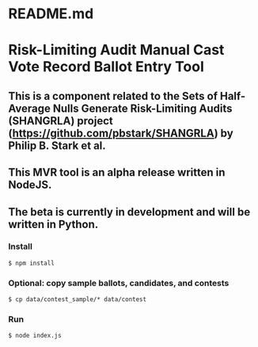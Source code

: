 # README.md

# Risk-Limiting Audit Manual Cast Vote Record Ballot Entry Tool

## This is a component related to the Sets of Half-Average Nulls Generate Risk-Limiting Audits (SHANGRLA) project (https://github.com/pbstark/SHANGRLA) by Philip B. Stark et al.

## This MVR tool is an alpha release written in NodeJS.

## The beta is currently in development and will be written in Python.

### Install
`$ npm install`

### Optional: copy sample ballots, candidates, and contests
`$ cp data/contest_sample/* data/contest`

### Run
`$ node index.js`
